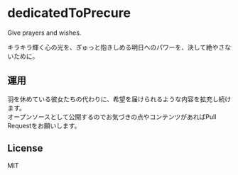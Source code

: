 # dedicatedToPrecure
 Give prayers and wishes.

キラキラ輝く心の光を、ぎゅっと抱きしめる明日へのパワーを、決して絶やさないために。

## 運用
羽を休めている彼女たちの代わりに、希望を届けられるような内容を拡充し続けます。<br>
オープンソースとして公開するのでお気づきの点やコンテンツがあればPull Requestをお願いします。

## License
MIT
